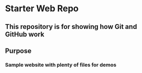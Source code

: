 # Starter Web Repo

## This repository is for showing how Git and GitHub work

## Purpose

### Sample website with plenty of files for demos
